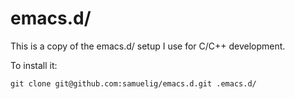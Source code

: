 # emacs.d/

This is a copy of the emacs.d/ setup I use for C/C++ development.

To install it:

```git clone git@github.com:samuelig/emacs.d.git .emacs.d/```
